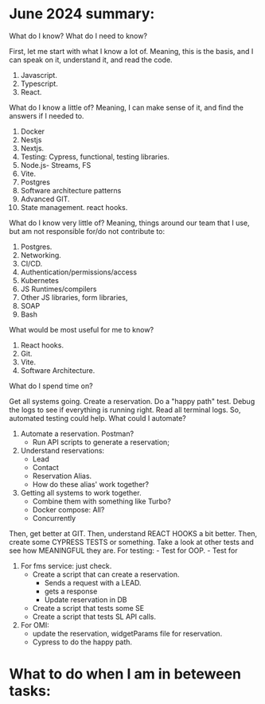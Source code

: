 # June 2024 summary:

What do I know? What do I need to know?

First, let me start with what I know a lot of. Meaning, this is the basis, and I can speak on it, understand it, and read the code.

1. Javascript.
2. Typescript.
3. React.

What do I know a little of? Meaning, I can make sense of it, and find the answers if I needed to.

1. Docker
2. Nestjs
3. Nextjs.
4. Testing: Cypress, functional, testing libraries.
5. Node.js- Streams, FS
6. Vite.
7. Postgres
8. Software architecture patterns
9. Advanced GIT.
10. State management. react hooks.

What do I know very little of? Meaning, things around our team that I use, but am not responsible for/do not contribute to:

1. Postgres.
2. Networking.
3. CI/CD.
4. Authentication/permissions/access
5. Kubernetes
6. JS Runtimes/compilers
7. Other JS libraries, form libraries,
8. SOAP
9. Bash


What would be most useful for me to know?

1. React hooks.
2. Git.
3. Vite.
4. Software Architecture.


What do I spend time on?

Get all systems going.
Create a reservation.
Do a "happy path" test. Debug the logs to see if everything is running right.
Read all terminal logs.
So, automated testing could help.
What could I automate?

1. Automate a reservation. Postman?
    - Run API scripts to generate a reservation;
2. Understand reservations:
    - Lead
    - Contact
    - Reservation Alias.
    - How do these alias' work together?
3. Getting all systems to work together.
    - Combine them with something like Turbo?
    - Docker compose: All?
    - Concurrently

Then, get better at GIT.
Then, understand REACT HOOKS a bit better.
Then, create some CYPRESS TESTS or something.
Take a look at other tests and see how MEANINGFUL they are.
For testing:
    - Test for OOP.
    - Test for

1. For fms service: just check.
    - Create a script that can create a reservation.
        - Sends a request with a LEAD.
        - gets a response
        - Update reservation in DB
    - Create a script that tests some SE
    - Create a script that tests SL API calls.
2. For OMI:
    - update the reservation, widgetParams file for reservation.
    - Cypress to do the happy path.

# What to do when I am in beteween tasks:

